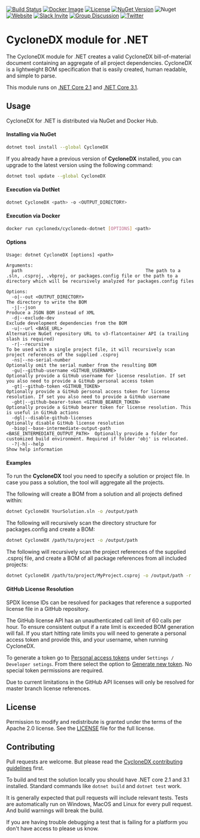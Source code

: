 [![Build Status](https://github.com/CycloneDX/cyclonedx-dotnet/workflows/.NET%20Core%20CI/badge.svg)](https://github.com/CycloneDX/cyclonedx-dotnet/actions?workflow=.NET+Core+CI)
[![Docker Image](https://img.shields.io/badge/docker-image-brightgreen?style=flat&logo=docker)](https://hub.docker.com/r/cyclonedx/cyclonedx-dotnet)
[![License](https://img.shields.io/badge/license-Apache%202.0-brightgreen.svg)][License]
[![NuGet Version](https://img.shields.io/nuget/v/CycloneDX.svg)](https://www.nuget.org/packages/CycloneDX/)
![Nuget](https://img.shields.io/nuget/dt/CycloneDX.svg)
[![Website](https://img.shields.io/badge/https://-cyclonedx.org-blue.svg)](https://cyclonedx.org/)
[![Slack Invite](https://img.shields.io/badge/Slack-Join-blue?logo=slack&labelColor=393939)](https://cyclonedx.org/slack/invite)
[![Group Discussion](https://img.shields.io/badge/discussion-groups.io-blue.svg)](https://groups.io/g/CycloneDX)
[![Twitter](https://img.shields.io/twitter/url/http/shields.io.svg?style=social&label=Follow)](https://twitter.com/CycloneDX_Spec)

# CycloneDX module for .NET


The CycloneDX module for .NET creates a valid CycloneDX bill-of-material document containing an aggregate of all project dependencies. CycloneDX is a lightweight BOM specification that is easily created, human readable, and simple to parse.

This module runs on [.NET Core 2.1](https://dotnet.microsoft.com/download/dotnet-core/2.1) and [.NET Core 3.1](https://dotnet.microsoft.com/download/dotnet-core/3.1).

## Usage

CycloneDX for .NET is distributed via NuGet and Docker Hub. 

#### Installing via NuGet

```bash
dotnet tool install --global CycloneDX
```

If you already have a previous version of **CycloneDX** installed, you can upgrade to the latest version using the following command:

```bash
dotnet tool update --global CycloneDX
```

#### Execution via DotNet

```bash
dotnet CycloneDX <path> -o <OUTPUT_DIRECTORY>
```

#### Execution via Docker

```bash
docker run cyclonedx/cyclonedx-dotnet [OPTIONS] <path>
```

#### Options

```text
Usage: dotnet CycloneDX [options] <path>

Arguments:
  path                                              The path to a .sln, .csproj, .vbproj, or packages.config file or the path to a directory which will be recursively analyzed for packages.config files

Options:
  -o|--out <OUTPUT_DIRECTORY>                                            The directory to write the BOM
  -j|--json                                                              Produce a JSON BOM instead of XML
  -d|--exclude-dev                                                       Exclude development dependencies from the BOM
  -u|--url <BASE_URL>                                                    Alternative NuGet repository URL to v3-flatcontainer API (a trailing slash is required)
  -r|--recursive                                                         To be used with a single project file, it will recursively scan project references of the supplied .csproj
  -ns|--no-serial-number                                                 Optionally omit the serial number from the resulting BOM
  -gu|--github-username <GITHUB_USERNAME>                                Optionally provide a GitHub username for license resolution. If set you also need to provide a GitHub personal access token
  -gt|--github-token <GITHUB_TOKEN>                                      Optionally provide a GitHub personal access token for license resolution. If set you also need to provide a GitHub username
  -gbt|--github-bearer-token <GITHUB_BEARER_TOKEN>                       Optionally provide a GitHub bearer token for license resolution. This is useful in GitHub actions
  -dgl|--disable-github-licenses                                         Optionally disable GitHub license resolution
  -biop|--base-intermediate-output-path <BASE_INTERMEDIATE_OUTPUT_PATH>  Optionally provide a folder for customized build environment. Required if folder 'obj' is relocated.
  -?|-h|--help                                                           Show help information
```

#### Examples
To run the **CycloneDX** tool you need to specify a solution or project file. In case you pass a solution, the tool will aggregate all the projects.

The following will create a BOM from a solution and all projects defined within:
```bash
dotnet CycloneDX YourSolution.sln -o /output/path
```

The following will recursively scan the directory structure for packages.config and create a BOM:
```bash
dotnet CycloneDX /path/to/project -o /output/path
```

The following will recursively scan the project references of the supplied .csproj file, and create a BOM of all package references from all included projects:
```bash
dotnet CycloneDX /path/to/project/MyProject.csproj -o /output/path -r
```

#### GitHub License Resolution

SPDX license IDs can be resolved for packages that reference a supported license
file in a GitHub repository.

The GitHub license API has an unauthenticated call limit of 60 calls per hour.
To ensure consistent output if a rate limit is exceeded BOM generation will
fail. If you start hitting rate limits you will need to generate a personal
access token and provide this, and your username, when running CycloneDX.

To generate a token go to
[Personal access tokens](https://github.com/settings/tokens) under
`Settings / Developer setings`. From there select the option to
[Generate new token](https://github.com/settings/tokens/new). No special token
permissions are required.

Due to current limitations in the GitHub API licenses will only be resolved for
master branch license references.

## License

Permission to modify and redistribute is granted under the terms of the Apache 2.0 license. See the [LICENSE] file for the full license.

[License]: https://github.com/CycloneDX/cyclonedx-dotnet/blob/master/LICENSE

## Contributing

Pull requests are welcome. But please read the
[CycloneDX contributing guidelines](https://github.com/CycloneDX/.github/blob/master/CONTRIBUTING.md) first.

To build and test the solution locally you should have .NET core 2.1 and 3.1
installed. Standard commands like `dotnet build` and `dotnet test` work.

It is generally expected that pull requests will include relevant tests.
Tests are automatically run on Windows, MacOS and Linux for every pull request.
And build warnings will break the build.

If you are having trouble debugging a test that is failing for a platform you
don't have access to please us know.
